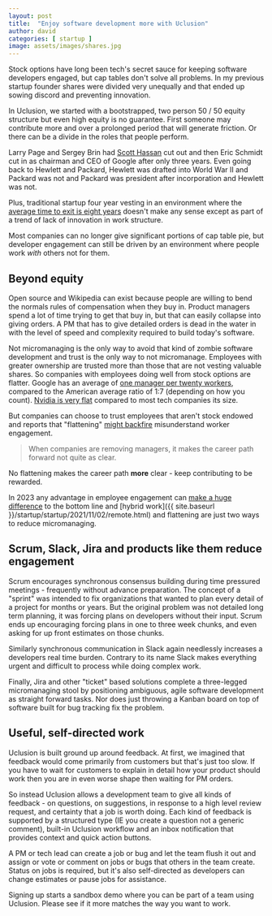 ```yaml
---
layout: post
title:  "Enjoy software development more with Uclusion"
author: david
categories: [ startup ]
image: assets/images/shares.jpg
---
```

Stock options have long been tech's secret sauce for keeping software developers engaged, but cap tables don't solve
all problems. In my previous startup founder shares were divided very unequally and that ended up sowing discord and 
preventing innovation. 

In Uclusion, we started with a bootstrapped, two person 50 / 50 equity structure but even high 
equity is no guarantee. First someone may contribute more and over a prolonged period that will generate 
friction. Or there can be a divide in the roles that people perform.

Larry Page and Sergey Brin had [Scott Hassan](https://en.wikipedia.org/wiki/Scott_Hassan) cut out and then Eric Schmidt cut in as chairman and CEO of
Google after only three years. Even going back to Hewlett and Packard, Hewlett was drafted into World War II and
Packard was not and Packard was president after incorporation and Hewlett was not.

Plus, traditional startup four year vesting in an environment where the [average time to exit is eight years](https://techcrunch.com/2020/10/12/4-year-founder-vesting-is-dead)
doesn't make any sense except as part of a trend of lack of innovation in work structure.

Most companies can no longer give significant portions of cap table pie, but developer engagement can still be driven
by an environment where people work *with* others not for them.

## Beyond equity
Open source and Wikipedia can exist because people are willing to bend the normals rules of compensation when they buy
in. Product managers spend a lot of time trying to get that buy in, but that can easily collapse into giving orders. A
PM that has to give detailed orders is dead in the water in with the level of speed and complexity required to build
today's software.

Not micromanaging is the only way to avoid that kind of zombie software development and trust is the only way to not 
micromanage. Employees with greater ownership are trusted more than those that are not vesting valuable shares. So 
companies with employees doing well from stock options are flatter. Google has an average of [one manager per twenty workers](https://www.leadersleague.com/en/news/google-freedom-with-strings-attached),
compared to the American average ratio of 1:7 (depending on how you count). [Nvidia is very flat](https://twitter.com/danhockenmaier/status/1701608618087571787) compared to most
tech companies its size.

But companies can choose to trust employees that aren't stock endowed and reports that 
"flattening" [might backfire](https://www.businessinsider.com/middle-management-layoffs-silicon-valley-budgeting-2023-4) misunderstand worker engagement.

> When companies are removing managers, it makes the career path forward not quite as clear.

No flattening makes the career path **more** clear - keep contributing to be rewarded.

In 2023 any advantage in employee engagement can [make a huge difference](https://www.cnbc.com/2023/10/02/-employee-happiness-has-hit-a-3-year-low-new-research-shows.html) to 
the bottom line and [hybrid work]({{ site.baseurl }}/startup/startup/2021/11/02/remote.html) and flattening are just 
two ways to reduce micromanaging.

## Scrum, Slack, Jira and products like them reduce engagement
Scrum encourages synchronous consensus building during time pressured meetings - frequently without advance preparation. 
The concept of a "sprint" was intended to fix organizations that wanted to plan every detail of a project for 
months or years. But the original problem was not detailed long term planning, it was forcing plans on developers 
without their input. Scrum ends up encouraging forcing plans in one to three week chunks, and even asking for up front 
estimates on those chunks.

Similarly synchronous communication in Slack again needlessly increases a developers real time burden. Contrary to its
name Slack makes everything urgent and difficult to process while doing complex work.

Finally, Jira and other "ticket" based solutions complete a three-legged micromanaging stool by positioning ambiguous, 
agile software development as straight forward tasks. Nor does just throwing a Kanban board on top of software built for 
bug tracking fix the problem.

## Useful, self-directed work
Uclusion is built ground up around feedback. At first, we imagined that feedback would come primarily from customers
but that's just too slow. If you have to wait for customers to explain in detail how your product should work then you 
are in even worse shape then waiting for PM orders.

So instead Uclusion allows a development team to give all kinds of feedback - on questions, on suggestions, in response
to a high level review request, and certainty that a job is worth doing. Each kind of feedback is supported by a
structured type (IE you create a question not a generic comment), built-in Uclusion workflow and an inbox notification 
that provides context and quick action buttons.

A PM or tech lead can create a job or bug and let the team flush it out and assign or vote or comment on jobs or bugs 
that others in the team create. Status on jobs is required, but it's also self-directed as developers can change
estimates or pause jobs for assistance.

Signing up starts a sandbox demo where you can be part of a team using Uclusion. Please see if it more
matches the way you want to work.